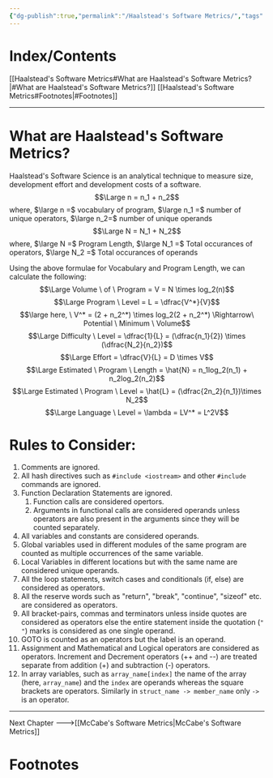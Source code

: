 ```yaml
---
{"dg-publish":true,"permalink":"/Haalstead's Software Metrics/","tags":["Academics","Software-Development"]}
---
```


# Index/Contents
[[Haalstead's Software Metrics#What are Haalstead's Software Metrics?\|#What are Haalstead's Software Metrics?]]
[[Haalstead's Software Metrics#Footnotes\|#Footnotes]]

-----
# What are Haalstead's Software Metrics?
Haalstead's Software Science is an analytical technique to measure size, development effort and development costs of a software.
$$\Large n = n_1 + n_2$$
where, 
$\large n =$ vocabulary of program, $\large n_1 =$ number of unique operators, $\large n_2=$ number of unique operands
$$\Large N = N_1 + N_2$$
where,
$\large N =$ Program Length, $\large N_1 =$ Total occurances of operators, $\large N_2 =$ Total occurances of operands

Using the above formulae for Vocabulary and Program Length, we can calculate the following:
$$\Large Volume \ of \ Program = V = N \times log_2(n)$$
$$\Large Program \ Level = L = \dfrac{V^*}{V}$$
$$\large here, \ V^* = (2 + n_2^*) \times log_2(2 + n_2^*) \Rightarrow\ Potential \ Minimum \ Volume$$
$$\Large Difficulty \ Level = \dfrac{1}{L} = (\dfrac{n_1}{2}) \times (\dfrac{N_2}{n_2})$$
$$\Large Effort = \dfrac{V}{L} = D \times V$$
$$\Large Estimated \ Program \ Length =  \hat{N} = n_1log_2(n_1) + n_2log_2(n_2)$$
$$\Large Estimated \ Program \ Level = \hat{L} = (\dfrac{2n_2}{n_1})\times N_2$$
$$\Large Language \ Level = \lambda = LV^* = L^2V$$
# Rules to Consider:
1. Comments are ignored.
2. All hash directives such as `#include <iostream>` and other `#include` commands are ignored.
3. Function Declaration Statements are ignored.
	1. Function calls are considered opertors.
	2. Arguments in functional calls are considered operands unless operators are also present in the arguments since they will be counted separately.
4. All variables and constants are considered operands.
5. Global variables used in different modules of the same program are counted as multiple occurrences of the same variable.
6. Local Variables in different locations but with the same name are considered unique operands.
7. All the loop statements, switch cases and conditionals (if, else) are considered as operators.
8. All the reserve words such as "return", "break", "continue", "sizeof" etc. are considered as operators.
9. All bracket-pairs, commas and terminators unless inside quotes are considered as operators else the entire statement inside the quotation (`" "`) marks is considered as one single operand.
10. GOTO is counted as an operators but the label is an operand.
11. Assignment and Mathematical and Logical operators are considered as operators. Increment and Decrement operators (++ and --) are treated separate from addition (+) and subtraction (-) operators.
12. In array variables, such as `array_name[index]` the name of the array (here, `array_name`) and the `index` are operands whereas the square brackets are operators. Similarly in `struct_name -> member_name` only `->` is an operator.




---
Next Chapter --->[[McCabe's Software Metrics\|McCabe's Software Metrics]]
# Footnotes


